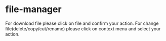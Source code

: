# file-manager
For download file please click on file and confirm your action.
For change file(delete/copy/cut/rename) please click on context menu and select your action.
